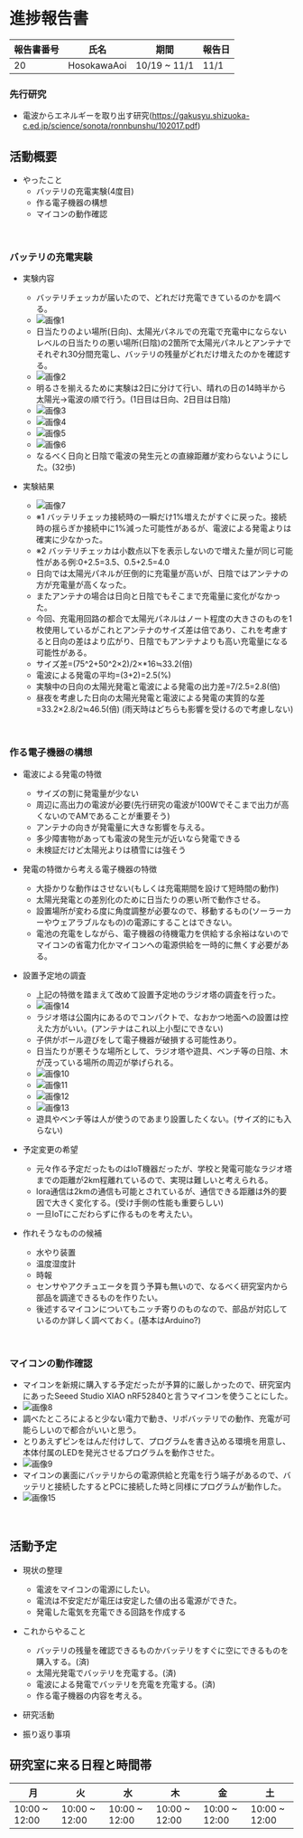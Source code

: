 # 進捗報告書

報告書番号 | 氏名   | 期間         | 報告日
----- | ---- | ---------- | ---
20    | HosokawaAoi | 10/19 ~ 11/1 | 11/1

### 先行研究
  - 電波からエネルギーを取り出す研究(https://gakusyu.shizuoka-c.ed.jp/science/sonota/ronnbunshu/102017.pdf)

## 活動概要

- やったこと
  - バッテリの充電実験(4度目)
  - 作る電子機器の構想
  - マイコンの動作確認
  
<br />

### バッテリの充電実験
- 実験内容
  - バッテリチェッカが届いたので、どれだけ充電できているのかを調べる。
  - ![画像1](画像/画像20/画像1.jpg)
  - 日当たりのよい場所(日向)、太陽光パネルでの充電で充電中にならないレベルの日当たりの悪い場所(日陰)の2箇所で太陽光パネルとアンテナでそれぞれ30分間充電し、バッテリの残量がどれだけ増えたのかを確認する。
  - ![画像2](画像/画像20/画像2.jpg)
  - 明るさを揃えるために実験は2日に分けて行い、晴れの日の14時半から太陽光→電波の順で行う。(1日目は日向、2日目は日陰) 
  - ![画像3](画像/画像20/画像3.jpg)
  - ![画像4](画像/画像20/画像4.jpg)
  - ![画像5](画像/画像20/画像5.jpg)
  - ![画像6](画像/画像20/画像6.jpg)
  - なるべく日向と日陰で電波の発生元との直線距離が変わらないようにした。(32歩)

- 実験結果
  - ![画像7](画像/画像20/画像7.jpg)
  - ※1 バッテリチェッカ接続時の一瞬だけ1%増えたがすぐに戻った。接続時の揺らぎか接続中に1%減った可能性があるが、電波による発電よりは確実に少なかった。
  - ※2 バッテリチェッカは小数点以下を表示しないので増えた量が同じ可能性がある例:0+2.5=3.5、0.5+2.5=4.0 
  - 日向では太陽光パネルが圧倒的に充電量が高いが、日陰ではアンテナの方が充電量が高くなった。
  - またアンテナの場合は日向と日陰でもそこまで充電量に変化がなかった。
  - 今回、充電用回路の都合で太陽光パネルはノート程度の大きさのものを1枚使用しているがこれとアンテナのサイズ差は倍であり、これを考慮すると日向の差はより広がり、日陰でもアンテナよりも高い充電量になる可能性がある。
  - サイズ差=(75^2+50^2×2)/2×*16≒33.2(倍)
  - 電波による発電の平均=(3+2)=2.5(%)
  - 実験中の日向の太陽光発電と電波による発電の出力差=7/2.5=2.8(倍)
  - 昼夜を考慮した日向の太陽光発電と電波による発電の実質的な差=33.2×2.8/2≒46.5(倍) (雨天時はどちらも影響を受けるので考慮しない)
  
<br />
  
### 作る電子機器の構想

- 電波による発電の特徴
  - サイズの割に発電量が少ない
  - 周辺に高出力の電波が必要(先行研究の電波が100Wでそこまで出力が高くないのでAMであることが重要そう)
  - アンテナの向きが発電量に大きな影響を与える。
  - 多少障害物があっても電波の発生元が近いなら発電できる　
  - 未検証だけど太陽光よりは積雪には強そう

- 発電の特徴から考える電子機器の特徴
  - 大掛かりな動作はさせない(もしくは充電期間を設けて短時間の動作)
  - 太陽光発電との差別化のために日当たりの悪い所で動作させる。
  - 設置場所が変わる度に角度調整が必要なので、移動するもの(ソーラーカーやウェアラブルなもの)の電源にすることはできない。
  - 電池の充電をしながら、電子機器の待機電力を供給する余裕はないのでマイコンの省電力化かマイコンへの電源供給を一時的に無くす必要がある。

- 設置予定地の調査
  - 上記の特徴を踏まえて改めて設置予定地のラジオ塔の調査を行った。
  - ![画像14](画像/画像20/画像14.jpg)
  - ラジオ塔は公園内にあるのでコンパクトで、なおかつ地面への設置は控えた方がいい。(アンテナはこれ以上小型にできない)
  - 子供がボール遊びをして電子機器が破損する可能性あり。
  - 日当たりが悪そうな場所として、ラジオ塔や遊具、ベンチ等の日陰、木が茂っている場所の周辺が挙げられる。
  - ![画像10](画像/画像20/画像10.jpg)
  - ![画像11](画像/画像20/画像11.jpg)
  - ![画像12](画像/画像20/画像12.jpg)
  - ![画像13](画像/画像20/画像13.jpg)
  - 遊具やベンチ等は人が使うのであまり設置したくない。(サイズ的にも入らない)

- 予定変更の希望
  - 元々作る予定だったものはIoT機器だったが、学校と発電可能なラジオ塔までの距離が2km程離れているので、実現は難しいと考えられる。 
  - lora通信は2kmの通信も可能とされているが、通信できる距離は外的要因で大きく変化する。(受け手側の性能も重要らしい)
  - 一旦IoTにこだわらずに作るものを考えたい。

- 作れそうなものの候補
  - 水やり装置
  - 温度湿度計
  - 時報
  - センサやアクチュエータを買う予算も無いので、なるべく研究室内から部品を調達できるものを作りたい。
  - 後述するマイコンについてもニッチ寄りのものなので、部品が対応しているのか詳しく調べておく。(基本はArduino?)



<br />

### マイコンの動作確認
  - マイコンを新規に購入する予定だったが予算的に厳しかったので、研究室内にあったSeeed Studio XIAO nRF52840と言うマイコンを使うことにした。
  - ![画像8](画像/画像20/画像8.jpg)
  - 調べたところによると少ない電力で動き、リポバッテリでの動作、充電が可能らしいので都合がいいと思う。
  - とりあえずピンをはんだ付けして、プログラムを書き込める環境を用意し、本体付属のLEDを発光させるプログラムを動作させた。
  - ![画像9](画像/画像20/画像9.jpg)
  - マイコンの裏面にバッテリからの電源供給と充電を行う端子があるので、バッテリと接続したするとPCに接続した時と同様にプログラムが動作した。
  - ![画像15](画像/画像20/画像15.jpg)

<br />
 




## 活動予定
- 現状の整理
  - 電波をマイコンの電源にしたい。
  - 電流は不安定だが電圧は安定した値の出る電源ができた。
  - 発電した電気を充電できる回路を作成する

- これからやること
  - バッテリの残量を確認できるものかバッテリをすぐに空にできるものを購入する。(済)
  - 太陽光発電でバッテリを充電する。(済)
  - 電波による発電でバッテリを充電を充電する。(済)
  - 作る電子機器の内容を考える。



- 研究活動 
- 振り返り事項


## 研究室に来る日程と時間帯

月             | 火             | 水             | 木             | 金             | 土
------------- | ------------- | ------------- | ------------- | ------------- | -------------
10:00 ~ 12:00 | 10:00 ~ 12:00 | 10:00 ~ 12:00 | 10:00 ~ 12:00 | 10:00 ~ 12:00 | 10:00 ~ 12:00
